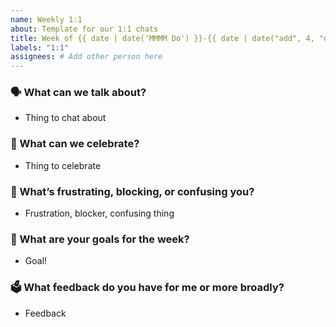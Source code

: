 ```yaml
---
name: Weekly 1:1
about: Template for our 1:1 chats
title: Week of {{ date | date('MMMM Do') }}-{{ date | date("add", 4, "days") | date('MMMM Do') }}, {{ date | date('YYYY') }}
labels: "1:1"
assignees: # Add other person here
---
```


### 🗣 What can we talk about?

- Thing to chat about

### 🎉 What can we celebrate?

- Thing to celebrate

### 🚧 What’s frustrating, blocking, or confusing you?

- Frustration, blocker, confusing thing

### 🥅 What are your goals for the week?

- Goal!

### 🗳 What feedback do you have for me or more broadly?

- Feedback
